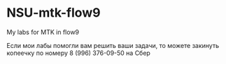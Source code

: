 # NSU-mtk-flow9
My labs for MTK in flow9

Если мои лабы помогли вам решить ваши задачи, то можете закинуть копеечку по номеру 8 (996) 376-09-50 на Сбер
